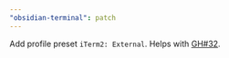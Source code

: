 ```yaml
---
"obsidian-terminal": patch
---
```


Add profile preset `iTerm2: External`. Helps with [GH#32](https://github.com/polyipseity/obsidian-terminal/issues/32).
